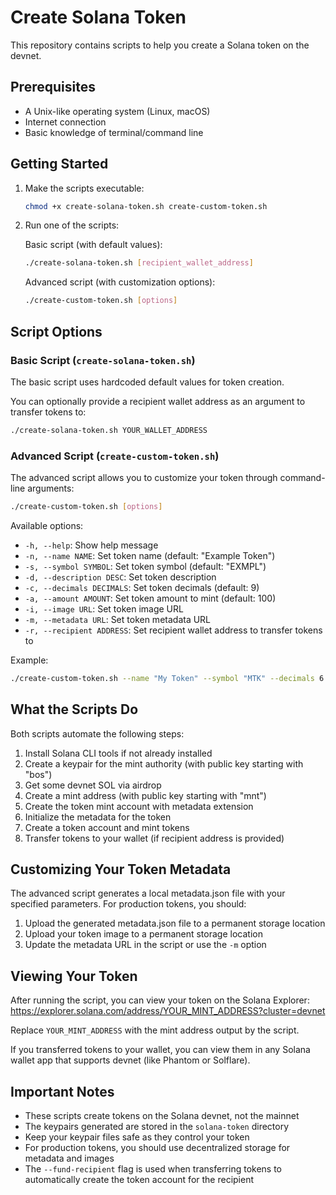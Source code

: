 # Create Solana Token

This repository contains scripts to help you create a Solana token on the devnet.

## Prerequisites

- A Unix-like operating system (Linux, macOS)
- Internet connection
- Basic knowledge of terminal/command line

## Getting Started

1. Make the scripts executable:
   ```bash
   chmod +x create-solana-token.sh create-custom-token.sh
   ```

2. Run one of the scripts:
   
   Basic script (with default values):
   ```bash
   ./create-solana-token.sh [recipient_wallet_address]
   ```
   
   Advanced script (with customization options):
   ```bash
   ./create-custom-token.sh [options]
   ```

## Script Options

### Basic Script (`create-solana-token.sh`)

The basic script uses hardcoded default values for token creation.

You can optionally provide a recipient wallet address as an argument to transfer tokens to:
```bash
./create-solana-token.sh YOUR_WALLET_ADDRESS
```

### Advanced Script (`create-custom-token.sh`)

The advanced script allows you to customize your token through command-line arguments:

```bash
./create-custom-token.sh [options]
```

Available options:
- `-h, --help`: Show help message
- `-n, --name NAME`: Set token name (default: "Example Token")
- `-s, --symbol SYMBOL`: Set token symbol (default: "EXMPL")
- `-d, --description DESC`: Set token description
- `-c, --decimals DECIMALS`: Set token decimals (default: 9)
- `-a, --amount AMOUNT`: Set token amount to mint (default: 100)
- `-i, --image URL`: Set token image URL
- `-m, --metadata URL`: Set token metadata URL
- `-r, --recipient ADDRESS`: Set recipient wallet address to transfer tokens to

Example:
```bash
./create-custom-token.sh --name "My Token" --symbol "MTK" --decimals 6 --amount 1000 --recipient YOUR_WALLET_ADDRESS
```

## What the Scripts Do

Both scripts automate the following steps:

1. Install Solana CLI tools if not already installed
2. Create a keypair for the mint authority (with public key starting with "bos")
3. Get some devnet SOL via airdrop
4. Create a mint address (with public key starting with "mnt")
5. Create the token mint account with metadata extension
6. Initialize the metadata for the token
7. Create a token account and mint tokens
8. Transfer tokens to your wallet (if recipient address is provided)

## Customizing Your Token Metadata

The advanced script generates a local metadata.json file with your specified parameters. For production tokens, you should:

1. Upload the generated metadata.json file to a permanent storage location
2. Upload your token image to a permanent storage location
3. Update the metadata URL in the script or use the `-m` option

## Viewing Your Token

After running the script, you can view your token on the Solana Explorer:
https://explorer.solana.com/address/YOUR_MINT_ADDRESS?cluster=devnet

Replace `YOUR_MINT_ADDRESS` with the mint address output by the script.

If you transferred tokens to your wallet, you can view them in any Solana wallet app that supports devnet (like Phantom or Solflare).

## Important Notes

- These scripts create tokens on the Solana devnet, not the mainnet
- The keypairs generated are stored in the `solana-token` directory
- Keep your keypair files safe as they control your token
- For production tokens, you should use decentralized storage for metadata and images
- The `--fund-recipient` flag is used when transferring tokens to automatically create the token account for the recipient 